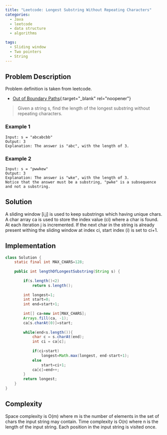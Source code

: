 ```yaml
---
title: "Leetcode: Longest Substring Without Repeating Characters"
categories:
  - Java
  - leetcode
  - data structure
  - algorithms

tags:
  - Sliding window
  - Two pointers
  - String
---
```


## Problem Description

Problem definition is taken from leetcode. 
- [Out of Boundary Paths](https://leetcode.com/problems/longest-substring-without-repeating-characters/ "Go to leetcode"){:target="_blank" rel="noopener"}

> Given a string s, find the length of the longest substring without repeating characters.

### Example 1 
```
Input: s = "abcabcbb"
Output: 3
Explanation: The answer is "abc", with the length of 3.
```

### Example 2
```
Input: s = "pwwkew"
Output: 3
Explanation: The answer is "wke", with the length of 3.
Notice that the answer must be a substring, "pwke" is a subsequence and not a substring.
```

## Solution
A sliding window [i,j] is used to keep substrings which having unique chars. A char array ca is used to store the index value (ci) where a char is found.
At each iteration j is incremented. If the next char in the string is already present withing the sliding window at index ci, start index (i) is set to ci+1.

## Implementation

```java
class Solution {
    static final int MAX_CHARS=128;
    
    public int lengthOfLongestSubstring(String s) {
        
        if(s.length()<2)
            return s.length();
        
        int longest=1;
        int start=0;
        int end=start+1;
        
        int[] ca=new int[MAX_CHARS]; 
        Arrays.fill(ca, -1);
        ca[s.charAt(0)]=start;
        
        while(end<s.length()){
            char c = s.charAt(end);
            int ci = ca[c];
            
            if(ci<start)
                longest=Math.max(longest, end-start+1);           
            else 
                start=ci+1;   
            ca[c]=end++;
        }   
        return longest;
    }
}
```

## Complexity

Space complexity is O(m) where m is the number of elements in the set of chars the input string may contain. 
Time complexity is O(n) where n is the length of the input string. Each position in the input string is visited once.  

